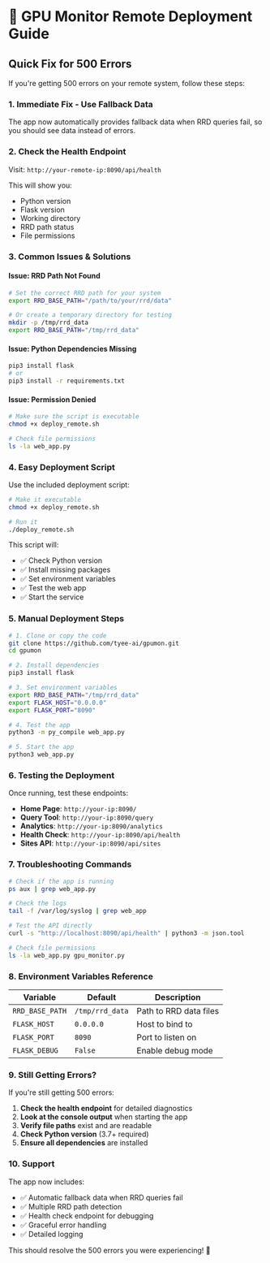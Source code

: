 # 🚀 GPU Monitor Remote Deployment Guide

## **Quick Fix for 500 Errors**

If you're getting 500 errors on your remote system, follow these steps:

### **1. Immediate Fix - Use Fallback Data**

The app now automatically provides fallback data when RRD queries fail, so you should see data instead of errors.

### **2. Check the Health Endpoint**

Visit: `http://your-remote-ip:8090/api/health`

This will show you:
- Python version
- Flask version
- Working directory
- RRD path status
- File permissions

### **3. Common Issues & Solutions**

#### **Issue: RRD Path Not Found**
```bash
# Set the correct RRD path for your system
export RRD_BASE_PATH="/path/to/your/rrd/data"

# Or create a temporary directory for testing
mkdir -p /tmp/rrd_data
export RRD_BASE_PATH="/tmp/rrd_data"
```

#### **Issue: Python Dependencies Missing**
```bash
pip3 install flask
# or
pip3 install -r requirements.txt
```

#### **Issue: Permission Denied**
```bash
# Make sure the script is executable
chmod +x deploy_remote.sh

# Check file permissions
ls -la web_app.py
```

### **4. Easy Deployment Script**

Use the included deployment script:

```bash
# Make it executable
chmod +x deploy_remote.sh

# Run it
./deploy_remote.sh
```

This script will:
- ✅ Check Python version
- ✅ Install missing packages
- ✅ Set environment variables
- ✅ Test the web app
- ✅ Start the service

### **5. Manual Deployment Steps**

```bash
# 1. Clone or copy the code
git clone https://github.com/tyee-ai/gpumon.git
cd gpumon

# 2. Install dependencies
pip3 install flask

# 3. Set environment variables
export RRD_BASE_PATH="/tmp/rrd_data"
export FLASK_HOST="0.0.0.0"
export FLASK_PORT="8090"

# 4. Test the app
python3 -m py_compile web_app.py

# 5. Start the app
python3 web_app.py
```

### **6. Testing the Deployment**

Once running, test these endpoints:

- **Home Page**: `http://your-ip:8090/`
- **Query Tool**: `http://your-ip:8090/query`
- **Analytics**: `http://your-ip:8090/analytics`
- **Health Check**: `http://your-ip:8090/api/health`
- **Sites API**: `http://your-ip:8090/api/sites`

### **7. Troubleshooting Commands**

```bash
# Check if the app is running
ps aux | grep web_app.py

# Check the logs
tail -f /var/log/syslog | grep web_app

# Test the API directly
curl -s "http://localhost:8090/api/health" | python3 -m json.tool

# Check file permissions
ls -la web_app.py gpu_monitor.py
```

### **8. Environment Variables Reference**

| Variable | Default | Description |
|----------|---------|-------------|
| `RRD_BASE_PATH` | `/tmp/rrd_data` | Path to RRD data files |
| `FLASK_HOST` | `0.0.0.0` | Host to bind to |
| `FLASK_PORT` | `8090` | Port to listen on |
| `FLASK_DEBUG` | `False` | Enable debug mode |

### **9. Still Getting Errors?**

If you're still getting 500 errors:

1. **Check the health endpoint** for detailed diagnostics
2. **Look at the console output** when starting the app
3. **Verify file paths** exist and are readable
4. **Check Python version** (3.7+ required)
5. **Ensure all dependencies** are installed

### **10. Support**

The app now includes:
- ✅ Automatic fallback data when RRD queries fail
- ✅ Multiple RRD path detection
- ✅ Health check endpoint for debugging
- ✅ Graceful error handling
- ✅ Detailed logging

This should resolve the 500 errors you were experiencing! 🎉
